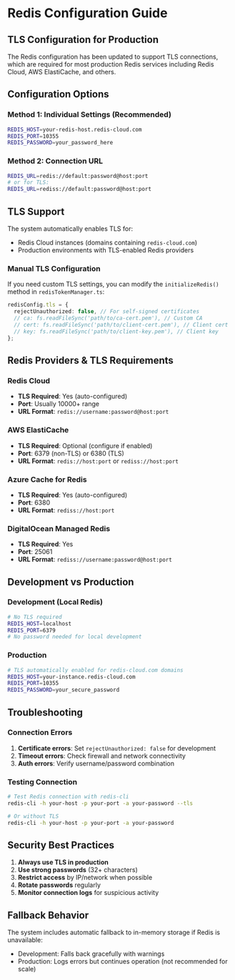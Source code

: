 # Redis Configuration Guide

## TLS Configuration for Production

The Redis configuration has been updated to support TLS connections, which are required for most production Redis services including Redis Cloud, AWS ElastiCache, and others.

## Configuration Options

### Method 1: Individual Settings (Recommended)
```bash
REDIS_HOST=your-redis-host.redis-cloud.com
REDIS_PORT=10355
REDIS_PASSWORD=your_password_here
```

### Method 2: Connection URL
```bash
REDIS_URL=redis://default:password@host:port
# or for TLS:
REDIS_URL=rediss://default:password@host:port
```

## TLS Support

The system automatically enables TLS for:
- Redis Cloud instances (domains containing `redis-cloud.com`)
- Production environments with TLS-enabled Redis providers

### Manual TLS Configuration

If you need custom TLS settings, you can modify the `initializeRedis()` method in `redisTokenManager.ts`:

```typescript
redisConfig.tls = {
  rejectUnauthorized: false, // For self-signed certificates
  // ca: fs.readFileSync('path/to/ca-cert.pem'), // Custom CA
  // cert: fs.readFileSync('path/to/client-cert.pem'), // Client cert
  // key: fs.readFileSync('path/to/client-key.pem'), // Client key
};
```

## Redis Providers & TLS Requirements

### Redis Cloud
- **TLS Required**: Yes (auto-configured)
- **Port**: Usually 10000+ range
- **URL Format**: `redis://username:password@host:port`

### AWS ElastiCache
- **TLS Required**: Optional (configure if enabled)
- **Port**: 6379 (non-TLS) or 6380 (TLS)
- **URL Format**: `redis://host:port` or `rediss://host:port`

### Azure Cache for Redis
- **TLS Required**: Yes (auto-configured)
- **Port**: 6380
- **URL Format**: `rediss://host:port`

### DigitalOcean Managed Redis
- **TLS Required**: Yes
- **Port**: 25061
- **URL Format**: `rediss://username:password@host:port`

## Development vs Production

### Development (Local Redis)
```bash
# No TLS required
REDIS_HOST=localhost
REDIS_PORT=6379
# No password needed for local development
```

### Production
```bash
# TLS automatically enabled for redis-cloud.com domains
REDIS_HOST=your-instance.redis-cloud.com
REDIS_PORT=10355
REDIS_PASSWORD=your_secure_password
```

## Troubleshooting

### Connection Errors
1. **Certificate errors**: Set `rejectUnauthorized: false` for development
2. **Timeout errors**: Check firewall and network connectivity
3. **Auth errors**: Verify username/password combination

### Testing Connection
```bash
# Test Redis connection with redis-cli
redis-cli -h your-host -p your-port -a your-password --tls

# Or without TLS
redis-cli -h your-host -p your-port -a your-password
```

## Security Best Practices

1. **Always use TLS in production**
2. **Use strong passwords** (32+ characters)
3. **Restrict access** by IP/network when possible
4. **Rotate passwords** regularly
5. **Monitor connection logs** for suspicious activity

## Fallback Behavior

The system includes automatic fallback to in-memory storage if Redis is unavailable:
- Development: Falls back gracefully with warnings
- Production: Logs errors but continues operation (not recommended for scale)